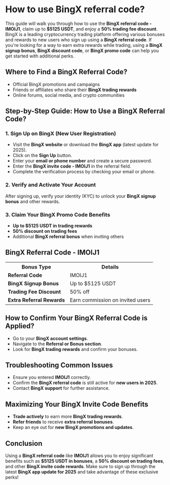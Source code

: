 <h1>How to use BingX referral code?</h1>

<p>This guide will walk you through how to use the <strong>BingX referral code - IMOIJ1</strong>, claim up to <strong>$5125 USDT</strong>, and enjoy a <strong>50% trading fee discount</strong>.
BingX is a leading cryptocurrency trading platform offering various bonuses and rewards to new users who sign up using a <strong>BingX referral code</strong>. If you're looking for a way to earn extra rewards while trading, using a <strong>BingX signup bonus</strong>, <strong>BingX discount code</strong>, or <strong>BingX promo code</strong> can help you get started with additional perks.</p>

<h2>Where to Find a BingX Referral Code?</h2>
<ul>
    <li>Official BingX promotions and campaigns</li>
    <li>Friends or affiliates who share their <strong>BingX trading rewards</strong></li>
    <li>Online forums, social media, and crypto communities</li>
</ul>

<h2>Step-by-Step Guide: How to Use a BingX Referral Code?</h2>

<h3>1. Sign Up on BingX (New User Registration)</h3>
<ul>
    <li>Visit the <strong>BingX website</strong> or download the <strong>BingX app</strong> (latest update for 2025).</li>
    <li>Click on the <strong>Sign Up</strong> button.</li>
    <li>Enter your <strong>email or phone number</strong> and create a secure password.</li>
    <li>Enter the <strong>BingX invite code - IMOIJ1</strong> in the referral field.</li>
    <li>Complete the verification process by checking your email or phone.</li>
</ul>

<h3>2. Verify and Activate Your Account</h3>
<p>After signing up, verify your identity (KYC) to unlock your <strong>BingX signup bonus</strong> and other rewards.</p>

<h3>3. Claim Your BingX Promo Code Benefits</h3>
<ul>
    <li><strong>Up to $5125 USDT in trading rewards</strong></li>
    <li><strong>50% discount on trading fees</strong></li>
    <li>Additional <strong>BingX referral bonus</strong> when inviting others</li>
</ul>

<h2>BingX Referral Code - IMOIJ1</h2>
<table>
    <tr>
        <th>Bonus Type</th>
        <th>Details</th>
    </tr>
    <tr>
        <td><strong>Referral Code</strong></td>
        <td>IMOIJ1</td>
    </tr>
    <tr>
        <td><strong>BingX Signup Bonus</strong></td>
        <td>Up to $5125 USDT</td>
    </tr>
    <tr>
        <td><strong>Trading Fee Discount</strong></td>
        <td>50% off</td>
    </tr>
    <tr>
        <td><strong>Extra Referral Rewards</strong></td>
        <td>Earn commission on invited users</td>
    </tr>
</table>

<h2>How to Confirm Your BingX Referral Code is Applied?</h2>
<ul>
    <li>Go to your <strong>BingX account settings</strong>.</li>
    <li>Navigate to the <strong>Referral or Bonus section</strong>.</li>
    <li>Look for <strong>BingX trading rewards</strong> and confirm your bonuses.</li>
</ul>

<h2>Troubleshooting Common Issues</h2>
<ul>
    <li>Ensure you entered <strong>IMOIJ1</strong> correctly.</li>
    <li>Confirm the <strong>BingX referral code</strong> is still active for <strong>new users in 2025</strong>.</li>
    <li>Contact <strong>BingX support</strong> for further assistance.</li>
</ul>

<h2>Maximizing Your BingX Invite Code Benefits</h2>
<ul>
    <li><strong>Trade actively</strong> to earn more <strong>BingX trading rewards</strong>.</li>
    <li><strong>Refer friends</strong> to receive <strong>extra referral bonuses</strong>.</li>
    <li>Keep an eye out for <strong>new BingX promotions and updates</strong>.</li>
</ul>

<h2>Conclusion</h2>
<p>Using a <strong>BingX referral code</strong> like <strong>IMOIJ1</strong> allows you to enjoy significant benefits such as <strong>$5125 USDT in bonuses</strong>, a <strong>50% discount on trading fees</strong>, and other <strong>BingX invite code rewards</strong>. Make sure to sign up through the latest <strong>BingX app update for 2025</strong> and take advantage of these exclusive perks!</p>
